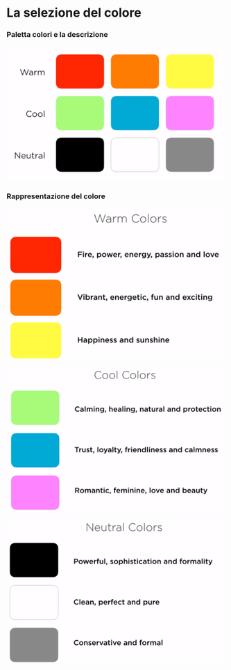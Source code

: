 # La selezione del colore

### Paletta colori e la descrizione

![color-descriptions.png](img/color-descriptions.png)

### Rappresentazione del colore
![warm-color-desc.png](img/warm-color-desc.png)

![cool-color-desc.png](img/cool-color-desc.png)

![neutral-color-desc.png](img/neutral-color-desc.png)
